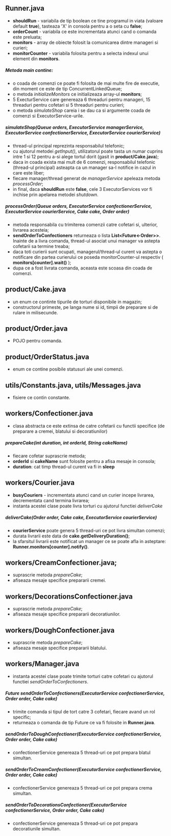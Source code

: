 ## Runner.java
* **shouldRun** - variabila de tip boolean ce tine programul in viata (valoare default **true**), tasteaza 'X' in consola pentru a o seta cu **false**;
* **orderCount** - variabila ce este incrementata atunci cand o comanda este preluata;
* **monitors** - array de obiecte folosit la comunicarea dintre manageri si curieri;
* **monitorCounter** - variabila folosita pentru a selecta indexul unui element din **monitors**.

##### Metoda main contine:
 * o coada de comenzi ce poate fi folosita de mai multe fire de executie, din moment ce este de tip ConcurrentLinkedQueue;
 * o metoda *initializeMonitors* ce initializeaza array-ul **monitors**;
 * 5 ExecturService care genereaza 6 threaduri pentru manageri, 15 threaduri pentru cofetari si 5 threaduri pentru curieri;
 * o metoda *simulateShop* careia i se dau ca si argumente coada de comenzi si ExecutorService-urile.

 ##### simulateShop(Queue<Order> orders, ExecutorService managerService, ExecutorService confectionerService, ExecutorService courierService)
 * thread-ul principal reprezinta responsabilul telefonic;
 * cu ajutorul metodei *getInput()*, utilizatorul poate tasta un numar cuprins intre 1 si 12 pentru a-si alege tortul dorit (gasit in **product/Cake.java**);
 * daca in coada exista mai mult de 6 comenzi, responsabilul telefonic (thread-ul principal) asteapta ca un manager sa-l notifice in cazul in care este liber;
 * fiecare manager/thread generat de *managerService* apeleaza metoda *processOrder*;
 * in final, daca **shouldRun** este **false**, cele 3 ExecutorServices vor fi inchise prin apelarea metodei *shutdown*.
 
 ##### processOrder(Queue<Order> orders, ExecutorService confectionerService, ExecutorService courierService, Cake cake, Order order)
 * metoda responsabila cu trimiterea comenzii catre cofetari si, ulterior, livrarea acesteia;
 * **sendOrderToConfectioners** returneaza o lista **List<Future<-Order>>**. Inainte de a livra comanda, thread-ul asociat unui manager va astepta cofetarii sa termine treaba;
 * daca toti curierii sunt ocupati, managerul/thread-ul curent va astepta o notificare din partea curierului ce poseda monitorCounter-ul respectiv ( **monitors[counter].wait()** );
 * dupa ce a fost livrata comanda, aceasta este scoasa din coada de comenzi.
 
 ## product/Cake.java
 * un enum ce continte tipurile de torturi disponibile in magazin;
 * constructorul primeste, pe langa nume si id, timpii de preparare si de rulare in milisecunde.
 
 ## product/Order.java
 * POJO pentru comanda.
 
 ## product/OrderStatus.java
 * enum ce contine posibile statusuri ale unei comenzi.
 
 ## utils/Constants.java, utils/Messages.java
 * fisiere ce contin constante.
 
 ## workers/Confectioner.java
 * clasa abstracta ce este extinsa de catre cofetarii cu functii specifice (de preparare a cremei, blatului si decoratiunilor)
 
##### prepareCake(int duration, int orderId, String cakeName)
* fiecare cofetar suprascrie metoda;
* **orderId** si **cakeName** sunt folosite pentru a afisa mesaje in consola;
* **duration**: cat timp thread-ul curent va fi in **sleep** 

## workers/Courier.java
* **busyCouriers** - incrementata atunci cand un curier incepe livrarea, decrementata cand termina livrarea;
* instanta acestei clase poate livra torturi cu ajutorul functiei *deliverCake*

##### deliverCake(Order order, Cake cake, ExecutorService courierService)
* **courierService** poate genera 5 thread-uri ce pot livra simultan comenzi;
* durata livrarii este data de **cake.getDeliveryDuration()**;
* la sfarsitul livrarii este notificat un manager ce se poate afla in asteptare: **Runner.monitors[counter].notify()**.

## workers/CreamConfectioner.java;
* suprascrie metoda *prepareCake*;
* afiseaza mesaje specifice prepararii cremei.

## workers/DecorationsConfectioner.java
* suprascrie metoda *prepareCake*;
* afiseaza mesaje specifice prepararii decoratiunilor.

## workers/DoughConfectioner.java
* suprascrie metoda *prepareCake*;
* afiseaza mesaje specifice prepararii blatului.

## workers/Manager.java
* instanta acestei clase poate trimite torturi catre cofetari cu ajutorul functiei *sendOrderToConfectioners*.

##### Future<Order> sendOrderToConfectioners(ExecutorService confectionerService, Order order, Cake cake)
* trimite comanda si tipul de tort catre 3 cofetari, fiecare avand un rol specific;
* returneaza o comanda de tip Future ce va fi folosite in **Runner.java**.

##### sendOrderToDoughConfectioner(ExecutorService confectionerService, Order order, Cake cake)
* confectionerService genereaza 5 thread-uri ce pot prepara blatul simultan.

##### sendOrderToCreamConfectioner(ExecutorService confectionerService, Order order, Cake cake)
* confectionerService genereaza 5 thread-uri ce pot prepara crema simultan.

##### sendOrderToDecorationsConfectioner(ExecutorService confectionerService, Order order, Cake cake)
* confectionerService genereaza 5 thread-uri ce pot prepara decoratiunile simultan.